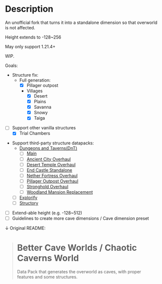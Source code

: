 # Description
An unofficial fork that turns it into a standalone dimension so that overworld is not affected.

Height extends to -128~256

May only support 1.21.4+

WIP.

Goals:
- Structure fix:
    - Full generation:
        - [x] Pillager outpost
        - Villages
            - [x] Desert
            - [x] Plains
            - [x] Savanna
            - [x] Snowy
            - [x] Taiga
- [ ] Support other vanilla structures
    - [x] Trial Chambers
- Support third-party structure datapacks:
    - [Dungeons and Taverns(DnT)](https://modrinth.com/user/NovaWostra)
        - [ ] [Main](https://modrinth.com/datapack/dungeons-and-taverns)
        - [ ] [Ancient City Overhaul](https://modrinth.com/datapack/dungeons-and-taverns-ancient-city-overhaul)
        - [ ] [Desert Temple Overhaul](https://modrinth.com/datapack/dungeons-and-taverns-desert-temple-overhaul)
        - [ ] [End Castle Standalone](https://modrinth.com/datapack/dungeons-and-taverns-end-castle-standalone)
        - [ ] [Nether Fortress Overhaul](https://modrinth.com/datapack/dungeons-and-taverns-nether-fortress-overhaul)
        - [ ] [Pillager Outpost Overhaul](https://modrinth.com/datapack/dungeons-and-taverns-pillager-outpost-overhaul)
        - [ ] [Stronghold Overhaul](https://modrinth.com/datapack/dungeons-and-taverns-stronghold-overhaul)
        - [ ] [Woodland Mansion Replacement](https://modrinth.com/datapack/dungeons-and-taverns-woodland-mansion-replacement)
    - [ ] [Explorify](https://modrinth.com/datapack/explorify)
    - [ ] [Structory](https://modrinth.com/datapack/structory)
- [ ] Extend-able height (e.g. -128~512)
- [ ] Guidelines to create more cave dimensions / Cave dimension preset

↓ Original README:

># Better Cave Worlds / Chaotic Caverns World
> Data Pack that generates the overworld as caves, with proper features and some structures.
